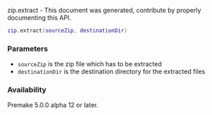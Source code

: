 zip.extract - This document was generated, contribute by properly documenting this API.

```lua
zip.extract(sourceZip, destinationDir)
```

### Parameters ###
- `sourceZip` is the zip file which has to be extracted
- `destinationDir` is the destination directory for the extracted files

### Availability ###

Premake 5.0.0 alpha 12 or later.

